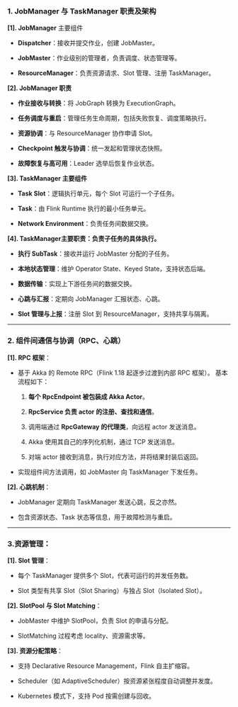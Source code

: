 ### 1. JobManager 与 TaskManager 职责及架构
**[1]. JobManager** 主要组件

  * **Dispatcher**：接收并提交作业，创建 JobMaster。

  * **JobMaster**：作业级别的管理者，负责调度、状态管理等。
    
  * **ResourceManager**：负责资源请求、Slot 管理、注册 TaskManager。

**[2]. JobManager 职责**

  * **作业接收与转换**：将 JobGraph 转换为 ExecutionGraph。
    
  * **任务调度与重启**：管理任务生命周期，包括失败恢复、调度策略执行。
   
  * **资源协调**：与 ResourceManager 协作申请 Slot。
    
  * **Checkpoint 触发与协调**：统一发起和管理状态快照。
    
  * **故障恢复与高可用**：Leader 选举后恢复作业状态。
    
**[3]. TaskManager 主要组件**
  
  * **Task Slot**：逻辑执行单元，每个 Slot 可运行一个子任务。
   
  * **Task**：由 Flink Runtime 执行的最小任务单元。
  
  * **Network Environment**：负责任务间数据交换。
    
**[4]. TaskManager主要职责：负责子任务的具体执行。**
  
  * **执行 SubTask**：接收并运行 JobMaster 分配的子任务。
  
  * **本地状态管理**：维护 Operator State、Keyed State，支持状态后端。
  
  * **数据传输**：实现上下游任务间的数据交换。
  
  * **心跳与汇报**：定期向 JobManager 汇报状态、心跳。
  
  * **Slot 管理与上报**：注册 Slot 到 ResourceManager，支持共享与隔离。

---

### 2. 组件间通信与协调（RPC、心跳）
**[1]. RPC 框架**：
  * 基于 Akka 的 Remote RPC（Flink 1.18 起逐步过渡到内部 RPC 框架）。
      基本流程如下：
      
      1. **每个 RpcEndpoint 被包装成 Akka Actor**。
      
      2. **RpcService 负责 actor 的注册、查找和通信**。
      
      3. 调用端通过 **RpcGateway 的代理类**，向远程 actor 发送消息。
      
      4. Akka 使用其自己的序列化机制，通过 TCP 发送消息。    
      
      5. 对端 actor 接收到消息，执行对应方法，并将结果封装后返回。      
    
  * 实现组件间方法调用，如 JobMaster 向 TaskManager 下发任务。

**[2]. 心跳机制**：
  * JobManager 定期向 TaskManager 发送心跳，反之亦然。
    
  * 包含资源状态、Task 状态等信息，用于故障检测与重启。

---

### 3.资源管理：

**[1]. Slot 管理**：

* 每个 TaskManager 提供多个 Slot，代表可运行的并发任务数。

* Slot 类型有共享 Slot（Slot Sharing）与独占 Slot（Isolated Slot）。

**[2]. SlotPool 与 Slot Matching**：

* JobMaster 中维护 SlotPool，负责 Slot 的申请与分配。

* SlotMatching 过程考虑 locality、资源需求等。

**[3]. 资源分配策略**：

* 支持 Declarative Resource Management，Flink 自主扩缩容。

*  Scheduler（如 AdaptiveScheduler）按资源紧张程度自动调整并发度。

*  Kubernetes 模式下，支持 Pod 按需创建与回收。
